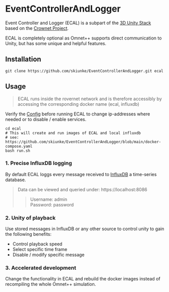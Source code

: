 # EventControllerAndLogger

Event Controller and Logger (ECAL) is a subpart of the [3D Unity Stack](https://github.com/skiunke/CrownetUnity) based on the [Crownet Project](https://crownet.org/).

ECAL is completely optional as Omnet++ supports direct communication to Unity, but has some unique and helpful features.


## Installation


```shell
git clone https://github.com/skiunke/EventControllerAndLogger.git ecal
```
## Usage
> ECAL runs inside the rovernet network and is therefore accessibly by accessing the corresponding docker name (ecal, influxdb)


Verify the [Config](https://github.com/skiunke/EventControllerAndLogger/blob/main/EventControllerAndLogger/config.yaml) before running ECAL to change ip-addresses where needed or to disable / enable services.

```shell
cd ecal
# This will create and run images of ECAL and local influxdb 
# see: https://github.com/skiunke/EventControllerAndLogger/blob/main/docker-compose.yaml
bash run.sh
```


### 1. Precise InfluxDB logging
By default ECAL loggs every message received to [InfluxDB](https://www.influxdata.com/) a time-series database.


> Data can be viewed and queried under: https://localhost:8086
> > Username: admin <br>
> > Password: password

### 2. Unity of playback
Use stored messages in InfluxDB or any other source to control unity to gain the following benefits:
- Control playback speed
- Select specific time frame
- Disable / modify specific message


### 3. Accelerated development

Change the functionality in ECAL and rebuild the docker images instead of recompiling the whole Omnet++ simulation.